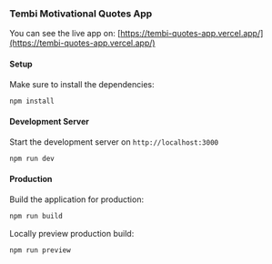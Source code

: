 ### Tembi Motivational Quotes App

You can see the live app on: [https://tembi-quotes-app.vercel.app/](https://tembi-quotes-app.vercel.app/)

#### Setup

Make sure to install the dependencies:

```bash
npm install
```

#### Development Server

Start the development server on `http://localhost:3000`

```bash
npm run dev
```

#### Production

Build the application for production:

```bash
npm run build
```

Locally preview production build:

```bash
npm run preview
```
